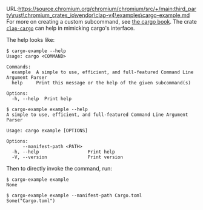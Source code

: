 URL:https://source.chromium.org/chromium/chromium/src/+/main:third_party\rust\chromium_crates_io\vendor\clap-v4\examples\cargo-example.md
For more on creating a custom subcommand, see [the cargo
book](https://doc.rust-lang.org/cargo/reference/external-tools.html#custom-subcommands).
The crate [`clap-cargo`](https://github.com/crate-ci/clap-cargo) can help in
mimicking cargo's interface.

The help looks like:
```console
$ cargo-example --help
Usage: cargo <COMMAND>

Commands:
  example  A simple to use, efficient, and full-featured Command Line Argument Parser
  help     Print this message or the help of the given subcommand(s)

Options:
  -h, --help  Print help

$ cargo-example example --help
A simple to use, efficient, and full-featured Command Line Argument Parser

Usage: cargo example [OPTIONS]

Options:
      --manifest-path <PATH>  
  -h, --help                  Print help
  -V, --version               Print version

```

Then to directly invoke the command, run:
```console
$ cargo-example example
None

$ cargo-example example --manifest-path Cargo.toml
Some("Cargo.toml")

```
